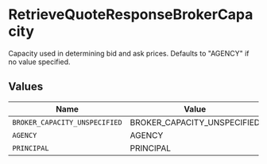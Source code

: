 # RetrieveQuoteResponseBrokerCapacity

Capacity used in determining bid and ask prices. Defaults to "AGENCY" if no value specified.


## Values

| Name                          | Value                         |
| ----------------------------- | ----------------------------- |
| `BROKER_CAPACITY_UNSPECIFIED` | BROKER_CAPACITY_UNSPECIFIED   |
| `AGENCY`                      | AGENCY                        |
| `PRINCIPAL`                   | PRINCIPAL                     |